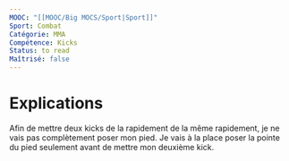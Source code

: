 ```yaml
---
MOOC: "[[MOOC/Big MOCS/Sport|Sport]]"
Sport: Combat
Catégorie: MMA
Compétence: Kicks
Status: to read
Maîtrisé: false
---
```

# Explications
Afin de mettre deux kicks de la rapidement de la même rapidement, je ne vais pas complètement poser mon pied. Je vais à la place poser la pointe du pied seulement avant de mettre mon deuxième kick.